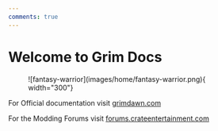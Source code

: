 ```yaml
---
comments: true
---
```

# Welcome to Grim Docs

<figure markdown>
![fantasy-warrior](images/home/fantasy-warrior.png){ width="300"}
</figure>

For Official documentation visit [grimdawn.com](https://www.grimdawn.com/guide/game-settings/modding/)

For the Modding Forums visit [forums.crateentertainment.com](https://forums.crateentertainment.com/c/grimdawn/modding-tutorials-and-help/33)
